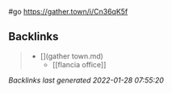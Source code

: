 #go https://gather.town/i/Cn36qK5f

## Backlinks

> - [](gather town.md)
>   - [[flancia office]]

_Backlinks last generated 2022-01-28 07:55:20_
